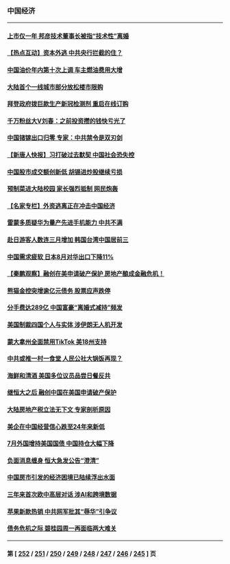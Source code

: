 ### 中国经济
---
#### [上市仅一年 邦彦技术董事长被指“技术性”离婚](../../pages/ncid283/n14078217.md) 
#### [【热点互动】资本外逃 中共央行拦截的住？](../../pages/ncid283/n14078081.md) 
#### [中国油价年内第十次上调 车主燃油费用大增](../../pages/ncid283/n14078104.md) 
#### [大陆首个一线城市部分放松楼市限购](../../pages/ncid283/n14078107.md) 
#### [拜登政府拨巨款生产新冠检测剂 重启在线订购](../../pages/ncid283/n14078082.md) 
#### [千万粉丝大V刘春：之前投资攒的钱快亏光了](../../pages/ncid283/n14078078.md) 
#### [中国锗镓出口归零 专家：中共禁令是双刃剑](../../pages/ncid283/n14077912.md) 
#### [【新唐人快报】习打破过去默契 中国社会恐失控](../../pages/ncid283/n14078068.md) 
#### [中国股市成交额创新低 胡锡进炒股继续亏损](../../pages/ncid283/n14078035.md) 
#### [预制菜进大陆校园 家长强烈抵制 网民炮轰](../../pages/ncid283/n14077646.md) 
#### [【名家专栏】外资逃离正在冲击中国经济](../../pages/ncid283/n14076908.md) 
#### [雷蒙多质疑华为量产先进手机能力 中共不满](../../pages/ncid283/n14077863.md) 
#### [赴日游客人数连三月增加 韩国台湾中国居前三](../../pages/ncid283/n14077836.md) 
#### [中国需求疲软 日本8月对华出口下降11%](../../pages/ncid283/n14077614.md) 
#### [【秦鹏观察】融创在美申请破产保护 房地产酿成金融危机！](../../pages/ncid283/n14077210.md) 
#### [熊猫金控突增逾亿元债务 股票应声跌停](../../pages/ncid283/n14077318.md) 
#### [分手费达289亿 中国富豪“离婚式减持”频发](../../pages/ncid283/n14077049.md) 
#### [美国制裁四国个人与实体 涉伊朗无人机开发](../../pages/ncid283/n14077046.md) 
#### [蒙大拿州全面禁用TikTok 美18州支持](../../pages/ncid283/n14076876.md) 
#### [中共或推一村一食堂 人民公社大锅饭再现？](../../pages/ncid283/n14076760.md) 
#### [海鲜和清酒 美国多位议员品尝日餐反共](../../pages/ncid283/n14076981.md) 
#### [继恒大之后 融创中国在美国申请破产保护](../../pages/ncid283/n14076747.md) 
#### [大陆房地产税立法无下文 专家剖析原因](../../pages/ncid283/n14076599.md) 
#### [美企在中国经营信心跌至24年来新低](../../pages/ncid283/n14076684.md) 
#### [7月外国增持美国国债 中国持仓大幅下降](../../pages/ncid283/n14076524.md) 
#### [负面消息缠身 恒大急发公告“澄清”](../../pages/ncid283/n14076499.md) 
#### [中国房市引发的经济困境已陆续浮出水面](../../pages/ncid283/n14076493.md) 
#### [三年来首次欧中高层对话 涉AI和跨境数据](../../pages/ncid283/n14076480.md) 
#### [苹果新款热销 中共网军批其“辱华”引争议](../../pages/ncid283/n14075688.md) 
#### [债务危机之际 碧桂园周一再面临两大难关](../../pages/ncid283/n14076391.md) 

---
#### 第 [ [252](./252.md) / [251](./251.md) / [250](./250.md) / [249](./249.md) / [248](./248.md) / [247](./247.md) / [246](./246.md) / [245](./245.md) ] 页
